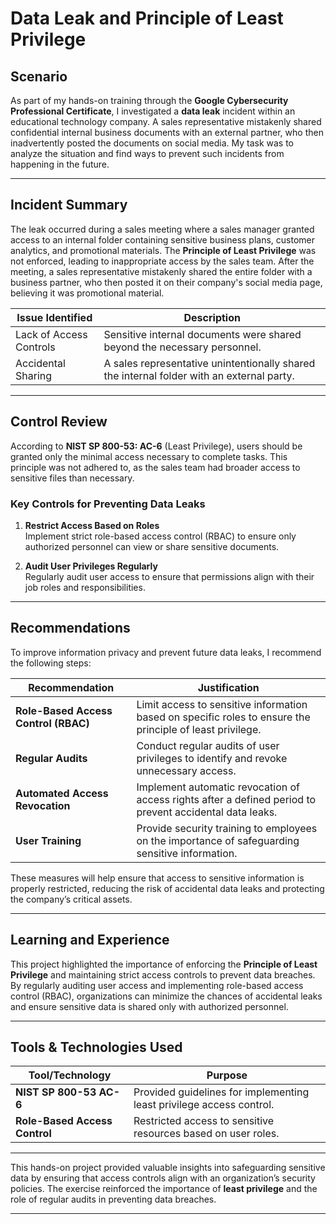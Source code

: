 # Data Leak and Principle of Least Privilege 

## Scenario

As part of my hands-on training through the **Google Cybersecurity Professional Certificate**, I investigated a **data leak** incident within an educational technology company. A sales representative mistakenly shared confidential internal business documents with an external partner, who then inadvertently posted the documents on social media. My task was to analyze the situation and find ways to prevent such incidents from happening in the future.

---

## Incident Summary

The leak occurred during a sales meeting where a sales manager granted access to an internal folder containing sensitive business plans, customer analytics, and promotional materials. The **Principle of Least Privilege** was not enforced, leading to inappropriate access by the sales team. After the meeting, a sales representative mistakenly shared the entire folder with a business partner, who then posted it on their company's social media page, believing it was promotional material.

| **Issue Identified**       | **Description**                                                                 |
|----------------------------|---------------------------------------------------------------------------------|
| Lack of Access Controls     | Sensitive internal documents were shared beyond the necessary personnel.        |
| Accidental Sharing          | A sales representative unintentionally shared the internal folder with an external party. |

---

## Control Review

According to **NIST SP 800-53: AC-6** (Least Privilege), users should be granted only the minimal access necessary to complete tasks. This principle was not adhered to, as the sales team had broader access to sensitive files than necessary.

### Key Controls for Preventing Data Leaks

1. **Restrict Access Based on Roles**  
   Implement strict role-based access control (RBAC) to ensure only authorized personnel can view or share sensitive documents.
   
2. **Audit User Privileges Regularly**  
   Regularly audit user access to ensure that permissions align with their job roles and responsibilities.

---

## Recommendations

To improve information privacy and prevent future data leaks, I recommend the following steps:

| **Recommendation**              | **Justification**                                                                                 |
|----------------------------------|---------------------------------------------------------------------------------------------------|
| **Role-Based Access Control (RBAC)** | Limit access to sensitive information based on specific roles to ensure the principle of least privilege. |
| **Regular Audits**               | Conduct regular audits of user privileges to identify and revoke unnecessary access.               |
| **Automated Access Revocation**  | Implement automatic revocation of access rights after a defined period to prevent accidental data leaks. |
| **User Training**                | Provide security training to employees on the importance of safeguarding sensitive information.    |

These measures will help ensure that access to sensitive information is properly restricted, reducing the risk of accidental data leaks and protecting the company’s critical assets.

---

## Learning and Experience

This project highlighted the importance of enforcing the **Principle of Least Privilege** and maintaining strict access controls to prevent data breaches. By regularly auditing user access and implementing role-based access control (RBAC), organizations can minimize the chances of accidental leaks and ensure sensitive data is shared only with authorized personnel.

---

## Tools & Technologies Used

| **Tool/Technology**        | **Purpose**                                                      |
|----------------------------|------------------------------------------------------------------|
| **NIST SP 800-53 AC-6**     | Provided guidelines for implementing least privilege access control. |
| **Role-Based Access Control** | Restricted access to sensitive resources based on user roles.     |

---

This hands-on project provided valuable insights into safeguarding sensitive data by ensuring that access controls align with an organization’s security policies. The exercise reinforced the importance of **least privilege** and the role of regular audits in preventing data breaches.

---
